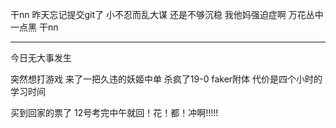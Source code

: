 干nn 昨天忘记提交git了 小不忍而乱大谋 还是不够沉稳 我他妈强迫症啊 万花丛中一点黑 干nn

------

今日无大事发生 

突然想打游戏 来了一把久违的妖姬中单 杀疯了19-0 faker附体 代价是四个小时的学习时间

买到回家的票了 12号考完中午就回！花！都！冲啊!!!!!